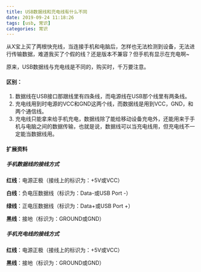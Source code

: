 ```yaml
---
title: USB数据线和充电线有什么不同
date: 2019-09-24 11:18:26
tags: [usb, 常识]
categories: 常识
---
```


从X宝上买了两根快充线，当连接手机和电脑后，怎样也无法检测到设备，无法进行传输数据，难道我买了个假的线？还是版本不兼容？但手机有显示在充电啊~

<!-- more -->

原来，USB数据线与充电线是不同的，购买时，千万要注意。

#### 区别：

1. 数据线在USB接口那跟线里有四条线，而电源线在USB那个线里有两条线。
2. 充电线用到时电源的VCC和GND这两个线，而数据线是用到VCC，GND，和两个通信线。
3. 充电线只能拿来给手机充电，数据线除了能给移动设备充电外，还能用来于手机与电脑之间的数据传输，也就是说，数据线可以当充电线用，但充电线不一定能当数据线用。

#### 扩展资料

##### 手机数据线的接线方式

**红线**：电源正极（接线上的标识为：+5V或VCC）

**白线**：负电压数据线（标识为：Data-或USB Port -）

**绿线**：正电压数据线（标识为：Data+或USB Port +）

**黑线**：接地（标识为：GROUND或GND）

##### 手机充电线的接线方式

**红线**：电源正极（接线上的标识为：+5V或VCC）

**黑线**：接地（标识为：GROUND或GND）
